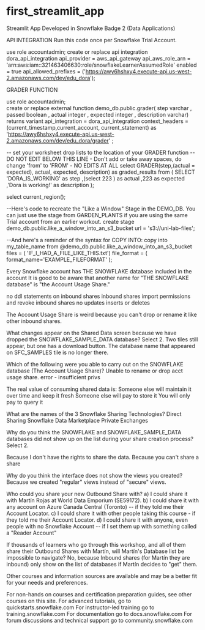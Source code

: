 # first_streamlit_app
Streamlit App Developed in Snowflake Badge 2 (Data Applications)

API INTEGRATION
Run this code once per Snowflake Trial Account.

use role accountadmin;
create or replace api integration dora_api_integration
api_provider = aws_api_gateway
api_aws_role_arn = 'arn:aws:iam::321463406630:role/snowflakeLearnerAssumedRole'
enabled = true
api_allowed_prefixes = ('https://awy6hshxy4.execute-api.us-west-2.amazonaws.com/dev/edu_dora');


GRADER FUNCTION

use role accountadmin;  
create or replace external function demo_db.public.grader(
      step varchar
    , passed boolean
    , actual integer
    , expected integer
    , description varchar)
returns variant
api_integration = dora_api_integration 
context_headers = (current_timestamp,current_account, current_statement) 
as 'https://awy6hshxy4.execute-api.us-west-2.amazonaws.com/dev/edu_dora/grader'
; 


-- set your worksheet drop lists to the location of your GRADER function
--DO NOT EDIT BELOW THIS LINE - Don't add or take away spaces, do change 'from' to 'FROM' - NO EDITS AT ALL
select GRADER(step,(actual = expected), actual, expected, description) as graded_results from (
SELECT 'DORA_IS_WORKING' as step
 ,(select 223 ) as actual
 ,223 as expected
 ,'Dora is working!' as description
); 



select current_region();


--Here's code to recreate the "Like a Window" Stage in the DEMO_DB. You can just use the stage from GARDEN_PLANTS if you are using the same Trial account from an earlier workout. 
create stage demo_db.public.like_a_window_into_an_s3_bucket
url = 's3://uni-lab-files';

--And here's a reminder of the syntax for COPY INTO:
copy into my_table_name
from @demo_db.public.like_a_window_into_an_s3_bucket
files = ( 'IF_I_HAD_A_FILE_LIKE_THIS.txt')
file_format = ( format_name='EXAMPLE_FILEFORMAT' );


Every Snowflake account has THE SNOWFLAKE database included in the account
It is good to be aware that another name for "THE SNOWFLAKE database" is "the Account Usage Share." 

no ddl statements on inbound shares
inbound shares import permissions and revoke
inbound shares no updates inserts or deletes

The Account Usage Share is weird because you can't drop or rename it like other inbound shares.

What changes appear on the Shared Data screen because we have dropped the SNOWFLAKE_SAMPLE_DATA database?
Select 2.
Two tiles still appear, but one has a download button.
The database name that appeared on SFC_SAMPLES tile is no longer there.

Which of the following were you able to carry out on the SNOWFLAKE database (The Account Usage Share)?
Unable to rename or drop acct usage share. error - insufficient privs


The real value of consuming shared data is:
Someone else will maintain it over time and keep it fresh
Someone else will pay to store it
You will only pay to query it

What are the names of the 3 Snowflake Sharing Technologies?
Direct Sharing
Snowflake Data Marketplace
Private Exchanges

Why do you think the SNOWFLAKE and SNOWFLAKE_SAMPLE_DATA databases did not show up on the list during your share creation process?
Select 2.

Because I don't have the rights to share the data.
Because you can't share a share


Why do you think the interface does not show the views you created?
Because we created "regular" views instead of "secure" views.


Who could you share your new Outbound Share with?
a) I could share it with Martín Rojas at World Data Emporium (SE59172).
b) I could share it with any account on Azure Canada Central (Toronto) -- if they told me their Account Locator.
c) I could share it with other people taking this course - if they told me their Account Locator.
d) I could share it with anyone, even people with no Snowflake Account -- if I set them up with something called a "Reader Account"


If thousands of learners who go through this workshop, and all of them share their Outbound Shares with Martín, will Martín's Database list be impossible to navigate?
No, because Inbound shares (for Martín they are inbound) only show on the list of databases if Martín decides to "get" them.


Other courses and information sources are available and may be a better fit for your needs and preferences. 

For non-hands on courses and certification preparation guides, see other courses on this site. 
For advanced tutorials, go to quickstarts.snowflake.com 
For instructor-led training go to training.snowflake.com
For documentation go to docs.snowflake.com
For forum discussions and technical support go to community.snowflake.com 

